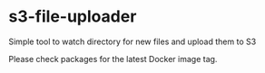 # s3-file-uploader

Simple tool to watch directory for new files and upload them to S3

Please check packages for the latest Docker image tag.
